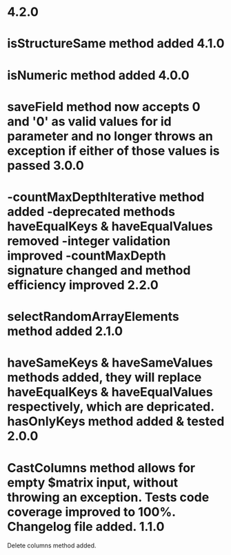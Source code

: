 4.2.0
==============================
isStructureSame method added
4.1.0
==============================
isNumeric method added
4.0.0
==============================
saveField method now accepts 0 and '0' as valid values for id parameter and no longer throws an exception if either of those values is passed
3.0.0
==============================
-countMaxDepthIterative method added
-deprecated methods haveEqualKeys & haveEqualValues removed
-integer validation improved
-countMaxDepth signature changed and method efficiency improved
2.2.0
==============================
selectRandomArrayElements method added
2.1.0
==============================
haveSameKeys & haveSameValues methods added, they will replace haveEqualKeys & haveEqualValues respectively, which are depricated.
hasOnlyKeys method added & tested
2.0.0
==============================
CastColumns method allows for empty $matrix input, without throwing an exception.
Tests code coverage improved to 100%.
Changelog file added.
1.1.0
==============================
Delete columns method added.